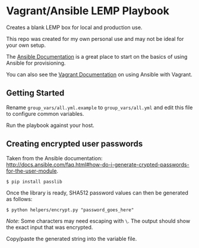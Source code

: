 # Vagrant/Ansible LEMP Playbook

Creates a blank LEMP box for local and production use.

This repo was created for my own personal use and may not be ideal for your own setup.

The [Ansible Documentation](http://docs.ansible.com/intro.html) is a great place to start on the basics of using Ansible for provisioning.

You can also see the [Vagrant Documentation](http://docs.vagrantup.com/v2/provisioning/ansible.html) on using Ansible with Vagrant.

## Getting Started

Rename `group_vars/all.yml.example` to `group_vars/all.yml` and edit this file to configure common variables.

Run the playbook against your host.

## Creating encrypted user passwords

Taken from the Ansible documentation: http://docs.ansible.com/faq.html#how-do-i-generate-crypted-passwords-for-the-user-module.

    $ pip install passlib

Once the library is ready, SHA512 password values can then be generated as follows:

    $ python helpers/encrypt.py "password_goes_here"

*Note*: Some characters may need escaping with `\`. The output should show the exact input that was encrypted.

Copy/paste the generated string into the variable file.
